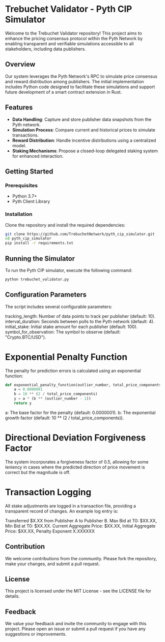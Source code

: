 # Trebuchet Validator - Pyth CIP Simulator

Welcome to the Trebuchet Validator repository! This project aims to enhance the pricing consensus protocol within the Pyth Network by enabling transparent and verifiable simulations accessible to all stakeholders, including data publishers.

## Overview

Our system leverages the Pyth Network's RPC to simulate price consensus and reward distribution among publishers. The initial implementation includes Python code designed to facilitate these simulations and support future development of a smart contract extension in Rust.

## Features

- **Data Handling**: Capture and store publisher data snapshots from the Pyth network.
- **Simulation Process**: Compare current and historical prices to simulate transactions.
- **Reward Distribution**: Handle incentive distributions using a centralized model.
- **Staking Mechanisms**: Propose a closed-loop delegated staking system for enhanced interaction.

## Getting Started

### Prerequisites

- Python 3.7+
- Pyth Client Library

### Installation

Clone the repository and install the required dependencies:

```bash
git clone https://github.com/TrebuchetNetwork/pyth_cip_simulator.git
cd pyth_cip_simulator
pip install -r requirements.txt
```

## Running the Simulator

To run the Pyth CIP simulator, execute the following command:



```bash
python trebuchet_validator.py
```

## Configuration Parameters
The script includes several configurable parameters:

tracking_length: Number of data points to track per publisher (default: 10).
interval_duration: Seconds between polls to the Pyth network (default: 4).
initial_stake: Initial stake amount for each publisher (default: 100).
symbol_for_observation: The symbol to observe (default: "Crypto.BTC/USD").


# Exponential Penalty Function
The penalty for prediction errors is calculated using an exponential function:

```python
def exponential_penalty_function(outlier_number, total_price_components):
    a = 0.0000001
    b = 10 ** (2 / total_price_components)
    y = a * (b ** (outlier_number - 1))
    return y
```

a: The base factor for the penalty (default: 0.0000001).
b: The exponential growth factor (default: 10 ** (2 / total_price_components)).


# Directional Deviation Forgiveness Factor
The system incorporates a forgiveness factor of 0.5, allowing for some leniency in cases where the predicted direction of price movement is correct but the magnitude is off.

# Transaction Logging
All stake adjustments are logged in a transaction file, providing a transparent record of changes. An example log entry is:



Transferred $X.XX from Publisher A to Publisher B. Max Bid at T0: $XX.XX, Min Bid at T0: $XX.XX. Current Aggregate Price: $XX.XX, Initial Aggregate Price: $XX.XX, Penalty Exponent X.XXXXXX

## Contribution
We welcome contributions from the community. Please fork the repository, make your changes, and submit a pull request.

## License
This project is licensed under the MIT License - see the LICENSE file for details.

## Feedback
We value your feedback and invite the community to engage with this project. Please open an issue or submit a pull request if you have any suggestions or improvements.
